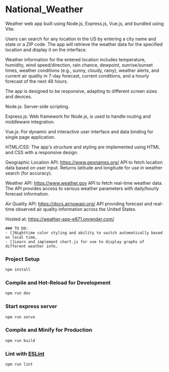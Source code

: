 # National_Weather

Weather web app built using Node.js, Express.js, Vue.js, and bundled using Vite.

Users can search for any location in the US by entering a city name and state or a ZIP code. The app will retrieve the weather data for the specified location and display it on the interface.

Weather information for the entered location includes temperature, humidity, wind speed/direction, rain chance, dewpoint, sunrise/sunset times, weather conditions (e.g., sunny, cloudy, rainy), weather alerts, and current air quality in 7-day forecast, current conditions, and a hourly forecast of the next 48 hours.

The app is designed to be responsive, adapting to different screen sizes and devices.

Node.js: Server-side scripting.

Express.js: Web framework for Node.js, is used to handle routing and middleware integration.

Vue.js: For dynamic and interactive user interface and data binding for single page application.

HTML/CSS: The app's structure and styling are implemented using HTML and CSS with a responsive design.

Geographic Location API: https://www.geonames.org/ API to fetch location data based on user input. Returns latitude and longitude for use in weather search (for accuracy).

Weather API: https://www.weather.gov API to fetch real-time weather data. The API provides access to various weather parameters with daily/hourly forecast information.

Air Quality API: https://docs.airnowapi.org/ API providing forecast and real-time observed air quality information across the United States.

Hosted at: https://weather-app-e871.onrender.com/ 

```[tasklist]
### TO DO: 
- []Nighttime color styling and ability to switch automatically based on local time,
- []Learn and implement chart.js for vue to display graphs of different weather info.
```

### Project Setup

```sh
npm install
```

### Compile and Hot-Reload for Development

```sh
npm run dev
```

### Start express server

```sh
npm run serve
```

### Compile and Minify for Production

```sh
npm run build
```

### Lint with [ESLint](https://eslint.org/)

```sh
npm run lint
```